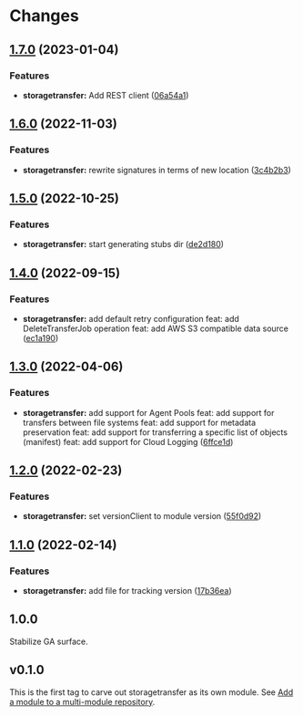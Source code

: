 # Changes

## [1.7.0](https://github.com/googleapis/google-cloud-go/compare/storagetransfer/v1.6.0...storagetransfer/v1.7.0) (2023-01-04)


### Features

* **storagetransfer:** Add REST client ([06a54a1](https://github.com/googleapis/google-cloud-go/commit/06a54a16a5866cce966547c51e203b9e09a25bc0))

## [1.6.0](https://github.com/googleapis/google-cloud-go/compare/storagetransfer/v1.5.0...storagetransfer/v1.6.0) (2022-11-03)


### Features

* **storagetransfer:** rewrite signatures in terms of new location ([3c4b2b3](https://github.com/googleapis/google-cloud-go/commit/3c4b2b34565795537aac1661e6af2442437e34ad))

## [1.5.0](https://github.com/googleapis/google-cloud-go/compare/storagetransfer/v1.4.0...storagetransfer/v1.5.0) (2022-10-25)


### Features

* **storagetransfer:** start generating stubs dir ([de2d180](https://github.com/googleapis/google-cloud-go/commit/de2d18066dc613b72f6f8db93ca60146dabcfdcc))

## [1.4.0](https://github.com/googleapis/google-cloud-go/compare/storagetransfer/v1.3.0...storagetransfer/v1.4.0) (2022-09-15)


### Features

* **storagetransfer:** add default retry configuration feat: add DeleteTransferJob operation feat: add AWS S3 compatible data source ([ec1a190](https://github.com/googleapis/google-cloud-go/commit/ec1a190abbc4436fcaeaa1421c7d9df624042752))

## [1.3.0](https://github.com/googleapis/google-cloud-go/compare/storagetransfer/v1.2.0...storagetransfer/v1.3.0) (2022-04-06)


### Features

* **storagetransfer:** add support for Agent Pools feat: add support for transfers between file systems feat: add support for metadata preservation feat: add support for transferring a specific list of objects (manifest) feat: add support for Cloud Logging ([6ffce1d](https://github.com/googleapis/google-cloud-go/commit/6ffce1dbf567758d23ac39aaf63dc17ced5e4db9))

## [1.2.0](https://github.com/googleapis/google-cloud-go/compare/storagetransfer/v1.1.0...storagetransfer/v1.2.0) (2022-02-23)


### Features

* **storagetransfer:** set versionClient to module version ([55f0d92](https://github.com/googleapis/google-cloud-go/commit/55f0d92bf112f14b024b4ab0076c9875a17423c9))

## [1.1.0](https://github.com/googleapis/google-cloud-go/compare/storagetransfer/v1.0.0...storagetransfer/v1.1.0) (2022-02-14)


### Features

* **storagetransfer:** add file for tracking version ([17b36ea](https://github.com/googleapis/google-cloud-go/commit/17b36ead42a96b1a01105122074e65164357519e))

## 1.0.0

Stabilize GA surface.

## v0.1.0

This is the first tag to carve out storagetransfer as its own module. See
[Add a module to a multi-module repository](https://github.com/golang/go/wiki/Modules#is-it-possible-to-add-a-module-to-a-multi-module-repository).
